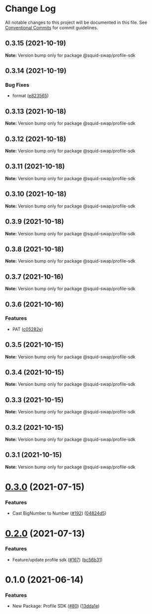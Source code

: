 # Change Log

All notable changes to this project will be documented in this file.
See [Conventional Commits](https://conventionalcommits.org) for commit guidelines.

## 0.3.15 (2021-10-19)

**Note:** Version bump only for package @squid-swap/profile-sdk





## 0.3.14 (2021-10-19)


### Bug Fixes

* format ([e823565](https://github.com/squid-swap/pancake-toolkit/commit/e823565d012fde6b77f33dea133e4a8505914f38))





## 0.3.13 (2021-10-18)

**Note:** Version bump only for package @squid-swap/profile-sdk





## 0.3.12 (2021-10-18)

**Note:** Version bump only for package @squid-swap/profile-sdk





## 0.3.11 (2021-10-18)

**Note:** Version bump only for package @squid-swap/profile-sdk





## 0.3.10 (2021-10-18)

**Note:** Version bump only for package @squid-swap/profile-sdk





## 0.3.9 (2021-10-18)

**Note:** Version bump only for package @squid-swap/profile-sdk





## 0.3.8 (2021-10-18)

**Note:** Version bump only for package @squid-swap/profile-sdk





## 0.3.7 (2021-10-16)

**Note:** Version bump only for package @squid-swap/profile-sdk





## 0.3.6 (2021-10-16)


### Features

* PAT ([c05282e](https://github.com/squid-swap/pancake-toolkit/commit/c05282ecb40fdeb2523c192d20ce9ff2dc818e95))





## 0.3.5 (2021-10-15)

**Note:** Version bump only for package @squid-swap/profile-sdk





## 0.3.4 (2021-10-15)

**Note:** Version bump only for package @squid-swap/profile-sdk





## 0.3.3 (2021-10-15)

**Note:** Version bump only for package @squid-swap/profile-sdk





## 0.3.2 (2021-10-15)

**Note:** Version bump only for package @squid-swap/profile-sdk





## 0.3.1 (2021-10-15)

**Note:** Version bump only for package @squid-swap/profile-sdk





# [0.3.0](https://github.com/pancakeswap/pancake-toolkit/tree/master/packages/pancake-profile-sdk/compare/@pancakeswap/profile-sdk@0.2.0...@pancakeswap/profile-sdk@0.3.0) (2021-07-15)


### Features

* Cast BigNumber to Number ([#192](https://github.com/pancakeswap/pancake-toolkit/tree/master/packages/pancake-profile-sdk/issues/192)) ([04824d5](https://github.com/pancakeswap/pancake-toolkit/tree/master/packages/pancake-profile-sdk/commit/04824d55691ef226ebefaebb9dff21151ffc5cea))





# [0.2.0](https://github.com/pancakeswap/pancake-toolkit/tree/master/packages/pancake-profile-sdk/compare/@pancakeswap/profile-sdk@0.1.0...@pancakeswap/profile-sdk@0.2.0) (2021-07-13)


### Features

* Feature/update profile sdk ([#167](https://github.com/pancakeswap/pancake-toolkit/tree/master/packages/pancake-profile-sdk/issues/167)) ([bc56b31](https://github.com/pancakeswap/pancake-toolkit/tree/master/packages/pancake-profile-sdk/commit/bc56b31f5dcf4ce63eec15cc0b275cf41539ebb4))





# 0.1.0 (2021-06-14)


### Features

* New Package: Profile SDK ([#80](https://github.com/pancakeswap/pancake-toolkit/tree/master/packages/pancake-profile-sdk/issues/80)) ([13dda1e](https://github.com/pancakeswap/pancake-toolkit/tree/master/packages/pancake-profile-sdk/commit/13dda1e43c6528dd7a1812c8a860f6f242148062))
